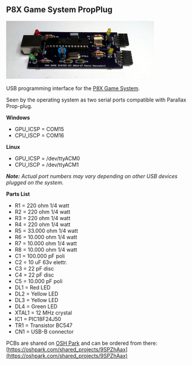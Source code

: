 ## P8X Game System PropPlug

![The Board](board.jpg)

USB programming interface for the [P8X Game System](https://dev.maccasoft.com/propgame).

Seen by the operating system as two serial ports compatible with Parallax Prop-plug.

**Windows**
 * GPU_ICSP = COM15
 * CPU_ISCP = COM16

**Linux**
 * GPU_ICSP = /dev/ttyACM0
 * CPU_ISCP = /dev/ttyACM1

_**Note:** Actual port numbers may vary depending on other USB devices plugged on the system._

**Parts List**

 * R1 = 220 ohm 1/4 watt
 * R2 = 220 ohm 1/4 watt
 * R3 = 220 ohm 1/4 watt
 * R4 = 220 ohm 1/4 watt
 * R5 = 33.000 ohm 1/4 watt
 * R6 = 10.000 ohm 1/4 watt
 * R7 = 10.000 ohm 1/4 watt
 * R8 = 10.000 ohm 1/4 watt
 * C1 = 100.000 pF poli
 * C2 = 10 uF 63v elettr.
 * C3 = 22 pF disc
 * C4 = 22 pF disc
 * C5 = 10.000 pF poli
 * DL1 = Red LED
 * DL2 = Yellow LED
 * DL3 = Yellow LED
 * DL4 = Green LED
 * XTAL1 = 12 MHz crystal
 * IC1 = PIC18F24J50
 * TR1 = Transistor BC547
 * CN1 = USB-B connector

PCBs are shared on [OSH Park](https://oshpark.com) and can be ordered from there:  
[https://oshpark.com/shared_projects/9SPZhAax](https://oshpark.com/shared_projects/9SPZhAax)

